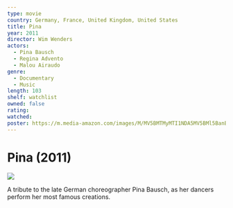 ```yaml
---
type: movie
country: Germany, France, United Kingdom, United States
title: Pina
year: 2011
director: Wim Wenders
actors:
  - Pina Bausch
  - Regina Advento
  - Malou Airaudo
genre:
  - Documentary
  - Music
length: 103
shelf: watchlist
owned: false
rating:
watched:
poster: https://m.media-amazon.com/images/M/MV5BMTMyMTI1NDA5MV5BMl5BanBnXkFtZTcwNzM1NTY5Ng@@._V1_SX300.jpg
---
```


# Pina (2011)

![](https://m.media-amazon.com/images/M/MV5BMTMyMTI1NDA5MV5BMl5BanBnXkFtZTcwNzM1NTY5Ng@@._V1_SX300.jpg)

A tribute to the late German choreographer Pina Bausch, as her dancers perform her most famous creations.
